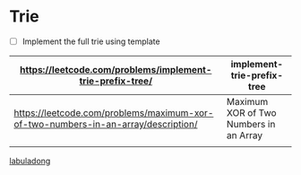 # Trie

- [ ]  Implement the full trie using template

| https://leetcode.com/problems/implement-trie-prefix-tree/ | implement-trie-prefix-tree |
| --- | --- |
| https://leetcode.com/problems/maximum-xor-of-two-numbers-in-an-array/description/ | Maximum XOR of Two Numbers in an Array |
|  |  |

[labuladong](Trie%2055196c66759d4b559b3401c7b89df393/labuladong%20a1d311571d4b44ff9a062755f28bbac5.md)